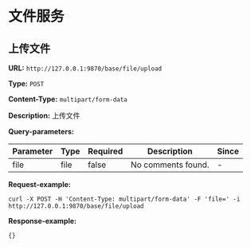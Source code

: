 
# 文件服务
## 上传文件

**URL:** `http://127.0.0.1:9870/base/file/upload`

**Type:** `POST`


**Content-Type:** `multipart/form-data`

**Description:** 上传文件



**Query-parameters:**

| Parameter | Type | Required | Description | Since |
|-----------|------|----------|-------------|-------|
|file|file|false|No comments found.|-|


**Request-example:**
```
curl -X POST -H 'Content-Type: multipart/form-data' -F 'file=' -i http://127.0.0.1:9870/base/file/upload
```

**Response-example:**
```
{}
```

